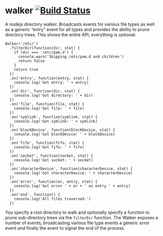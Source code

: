 walker [![Build Status](https://secure.travis-ci.org/daaku/nodejs-walker.png)](http://travis-ci.org/daaku/nodejs-walker)
========================================================================================================================

A nodejs directory walker. Broadcasts events for various file types as well as a generic “entry” event for all types and provides the ability to prune directory trees. This shows the entire API; everything is optional:

    Walker('/etc/')
      .filterDir(function(dir, stat) {
        if (dir === '/etc/pam.d') {
          console.warn('Skipping /etc/pam.d and children')
          return false
        }
        return true
      })
      .on('entry', function(entry, stat) {
        console.log('Got entry: ' + entry)
      })
      .on('dir', function(dir, stat) {
        console.log('Got directory: ' + dir)
      })
      .on('file', function(file, stat) {
        console.log('Got file: ' + file)
      })
      .on('symlink', function(symlink, stat) {
        console.log('Got symlink: ' + symlink)
      })
      .on('blockDevice', function(blockDevice, stat) {
        console.log('Got blockDevice: ' + blockDevice)
      })
      .on('fifo', function(fifo, stat) {
        console.log('Got fifo: ' + fifo)
      })
      .on('socket', function(socket, stat) {
        console.log('Got socket: ' + socket)
      })
      .on('characterDevice', function(characterDevice, stat) {
        console.log('Got characterDevice: ' + characterDevice)
      })
      .on('error', function(er, entry, stat) {
        console.log('Got error ' + er + ' on entry ' + entry)
      })
      .on('end', function() {
        console.log('All files traversed.')
      })

You specify a root directory to walk and optionally specify a function to prune sub-directory trees via the `filterDir` function. The Walker exposes a number of events, broadcasting various file type events a generic error event and finally the event to signal the end of the process.
